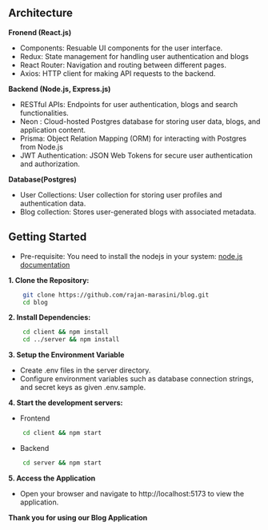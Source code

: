 ## Architecture

**Fronend (React.js)**

-   Components: Resuable UI components for the user interface.
-   Redux: State management for handling user authentication and blogs
-   React Router: Navigation and routing between different pages.
-   Axios: HTTP client for making API requests to the backend.

**Backend (Node.js, Express.js)**

-   RESTful APIs: Endpoints for user authentication, blogs and search functionalities.
-   Neon : Cloud-hosted Postgres database for storing user data, blogs, and application content.
-   Prisma: Object Relation Mapping (ORM) for interacting with Postgres from Node.js
-   JWT Authentication: JSON Web Tokens for secure user authentication and authorization.

**Database(Postgres)**

-   User Collections: User collection for storing user profiles and authentication data.
-   Blog collection: Stores user-generated blogs with associated metadata.

## Getting Started

-   Pre-requisite: You need to install the nodejs in your system: [node.js documentation](https://nodejs.org/docs/latest/api/documentation.html)

**1. Clone the Repository:**

```zsh
    git clone https://github.com/rajan-marasini/blog.git
    cd blog
```

**2. Install Dependencies:**

```zsh
    cd client && npm install
    cd ../server && npm install
```

**3. Setup the Environment Variable**

-   Create .env files in the server directory.
-   Configure environment variables such as database connection strings, and secret keys as given .env.sample.

**4. Start the development servers:**

-   Frontend

```zsh
    cd client && npm start
```

-   Backend

```zsh
    cd server && npm start
```

**5. Access the Application**

-   Open your browser and navigate to http://localhost:5173 to view the application.

**Thank you for using our Blog Application**
